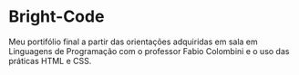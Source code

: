 # Bright-Code
Meu portifólio final a partir das orientações adquiridas em sala em Linguagens de Programação com o professor Fabio Colombini e o uso das práticas HTML e CSS.
